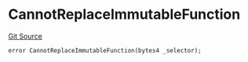 # CannotReplaceImmutableFunction
[Git Source](https://github.com/thrackle-io/rules-engine/blob/eddb7b007d5e1a45b26b48a2e20785ba6487ee41/src/protocol/economic/ruleProcessor/RuleProcessorDiamondLib.sol)


```solidity
error CannotReplaceImmutableFunction(bytes4 _selector);
```

